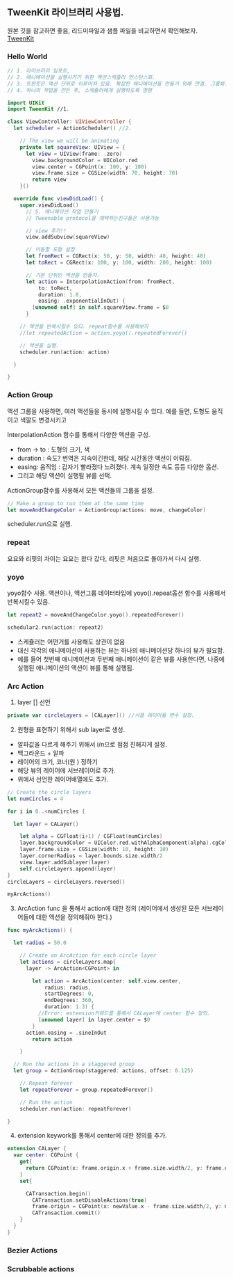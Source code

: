 ## TweenKit 라이브러리 사용법.
원본 깃을 참고하면 좋음, 리드미파일과 샘플 파일을 비교하면서 확인해보자.
[TweenKit](https://github.com/SteveBarnegren/TweenKit)

### Hello World
```swift
// 1. 라이브러리 임포트,
// 2. 애니메이션을 실행시키기 위한 액션스케줄러 인스턴스화.
// 3. 트윈킷은 액션 단위로 이루어져 있음. 복잡한 애니메이션을 만들기 위해 연결, 그룹화할 수 있는 작은 애니메이션 단위
// 4. 하나의 작업을 만든 후, 스케쥴러에게 실행하도록 명령

import UIKit
import TweenKit //1.

class ViewController: UIViewController {
  let scheduler = ActionScheduler() //2.

    // The view we will be animating
    private let squareView: UIView = {
      let view = UIView(frame: .zero)
        view.backgroundColor = UIColor.red
        view.center = CGPoint(x: 100, y: 100)
        view.frame.size = CGSize(width: 70, height: 70)
        return view
    }()

  override func viewDidLoad() {
    super.viewDidLoad()
      // 5. 애니메이션 작업 만들기
      // Tweenable protocol을 채택하는친구들은 사용가능

      // view 추가!!
      view.addSubview(squareView)

      // 이동할 도형 설정
      let fromRect = CGRect(x: 50, y: 50, width: 40, height: 40)
      let toRect = CGRect(x: 100, y: 100, width: 200, height: 100)

      // 기본 단위인 액션을 만들자.
      let action = InterpolationAction(from: fromRect,
          to: toRect,
          duration: 1.0,
          easing: .exponentialInOut) {
        [unowned self] in self.squareView.frame = $0
      }

    // 액션을 반복시킬수 있다. repeat함수를 사용해보자
    //let repeatedAction = action.yoyo().repeatedForever()

    // 액션을 실행.
    scheduler.run(action: action)

  }

}
```
### Action Group
액션 그룹을 사용하면, 여러 액션들을 동시에 실행시킬 수 있다.
예를 들면, 도형도 움직이고 색깔도 변경시키고

InterpolationAction 함수를 통해서 다양한 액션을 구성.
- from -> to : 도형의 크기, 색
- duration : 속도? 번역은 지속이긴한데, 해당 시간동안 액션이 이뤄짐.
- easing: 움직임 : 갑자기 빨라졌다 느려졌다. 계속 일정한 속도 등등 다양한 옵션.
- 그리고 해당 액션이 실행될 뷰를 선택.

ActionGroup함수를 사용해서 모든 액션들의 그룹을 설정.
```swift
// Make a group to run them at the same time
let moveAndChangeColor = ActionGroup(actions: move, changeColor)
  ```
  scheduler.run으로 실행.
### repeat
  요요와 리핏의 차이는 요요는 왔다 갔다,
  리핏은 처음으로 돌아가서 다시 실행.

### yoyo
  yoyo함수 사용.
  액션이나, 액션그룹 데이터타입에 yoyo().repeat옵션 함수를 사용해서 반복시킬수 있음.
  ```swift
let repeat2 = moveAndChangeColor.yoyo().repeatedForever()

schedular2.run(action: repeat2)
  ```
  - 스케쥴러는 어떤거를 사용해도 상관이 없음
  - 대신 각각의 애니메이션이 사용하는 뷰는 하나의 애니메이션당 하나의 뷰가 필요함.
  - 예를 들어 첫번째 애니메이션과 두번째 애니메이션이 같은 뷰를 사용한다면, 나중에 실행된 애니메이션의 액션이 뷰를 통해 실행됨.


### Arc Action
  1. layer [] 선언
  ```swift
private var circleLayers = [CALayer]() //서클 레이어들 변수 설정.
  ```
  2. 원형을 표현하기 위해서 sub layer로 생성.
  - 알파값을 다르게 해주기 위해서 i/n으로 점점 진해지게 설정.
  - 백그라운드 + 알파
  - 레이어의 크기, 코너(원 ) 정하기
  - 해당 뷰의 레이어에 서브레이어로 추가.
  - 위에서 선언한 레이어배열에도 추가.
  ```swift
  // Create the circle layers
  let numCircles = 4

  for i in 0..<numCircles {

    let layer = CALayer()

      let alpha = CGFloat(i+1) / CGFloat(numCircles)
      layer.backgroundColor = UIColor.red.withAlphaComponent(alpha).cgColor
      layer.frame.size = CGSize(width: 10, height: 10)
      layer.cornerRadius = layer.bounds.size.width/2
      view.layer.addSublayer(layer)
      self.circleLayers.append(layer)
  }
circleLayers = circleLayers.reversed()

myArcActions()
  ```
  3. ArcAction func 을 통해서 action에 대한 정의 (레이어에서 생성된 모든 서브레이어들에 대한 액션을 정의해줘야 한다.)
  ```swift
  func myArcActions() {

    let radius = 50.0

      // Create an ArcAction for each circle layer
      let actions = circleLayers.map{
        layer -> ArcAction<CGPoint> in

          let action = ArcAction(center: self.view.center,
              radius: radius,
              startDegrees: 0,
              endDegrees: 360,
              duration: 1.3) {
            //Error: extension키워드를 통해서 CALayer에 center 함수 정의.
            [unowned layer] in layer.center = $0
          }
        action.easing = .sineInOut
          return action

      }

    // Run the actions in a staggered group
    let group = ActionGroup(staggered: actions, offset: 0.125)

      // Repeat forever
      let repeatForever = group.repeatedForever()

      // Run the action
      scheduler.run(action: repeatForever)

  }
```
4. extension keywork를 통해서 center에 대한 정의를 추가.
```swift
extension CALayer {
  var center: CGPoint {
    get{
      return CGPoint(x: frame.origin.x + frame.size.width/2, y: frame.origin.y + frame.size.height/2)
    }
    set{

      CATransaction.begin()
        CATransaction.setDisableActions(true)
        frame.origin = CGPoint(x: newValue.x - frame.size.width/2, y: newValue.y - frame.size.height/2)
        CATransaction.commit()
    }
  }
}
```

### Bezier Actions
### Scrubbable actions
